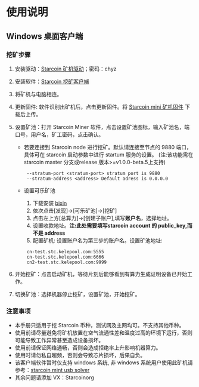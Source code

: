 # 使用说明

## Windows 桌面客户端
### 挖矿步骤

1. 安装驱动：[Starcoin 矿机驱动](https://pan.baidu.com/s/1EBIiYLtSQ_07gY1eneM7Dw)；密码：chyz
2. 安装软件：[Starcoin 挖矿客户端](https://github.com/starcoinorg/starcoin_mini_miner/releases/download/starcoin-mini-miner-v1.0.2/Starcoin.Setup.1.0.2.rar)
3. 将矿机与电脑相连。
4. 更新固件: 软件识别出矿机后，点击更新固件。将 [Starcoin mini 矿机固件](https://github.com/starcoinorg/starcoin_mini_miner/releases/download/v0.0.2/starcoin_mini_miner_recovery_v0.0.2.bin) 下载后上传。

5. 设置矿池：打开 Starcoin Miner 软件，点击设置矿池图标，输入矿池名，端口号，用户名，矿工密码，点击确认。
   * 若要连接到 Starcoin node 进行挖矿。默认请连接至节点的 9880 端口，具体可在 starcoin 启动参数中进行 startum 服务的设置。
   (注:该功能需在  starcoin master 分支或release 版本>=v1.0.0-beta.5上支持)
      ```
       --stratum-port <stratum-port> stratum port is 9880
       --stratum-address <address> Default adress is 0.0.0.0
      ```
   * 设置可乐矿池
   
     1. 下载安装 [bixin](https://bixin.com)
     2. 依次点击[发现]->[可乐矿池]->[挖矿]
     3. 点击左上方[总算力]->[创建子账户],填写**账户名**，选择地址。
     4. 设置收款地址。**注:此处需要填写starcoin account 的 public_key,而不是 address**
     5. 配置矿机: 设置账户名为第三步的账户名。设置矿池地址:	 
       ```
        cn-test.stc.kelepool.com:5555
        cn-test.stc.kelepool.com:6666
        cn2-test.stc.kelepool.com:9999
       ```
6. 开始挖矿：点击启动矿机，等待片刻后能够看到有算力生成证明设备已开始工作。
7. 切换矿池：选择机器停止挖矿，设置矿池，开始挖矿。

### 注意事项

* 本手册只适用于挖 Starcoin 币种，测试网及主网均可。不支持其他币种。
* 使用前请尽量避免将矿机放置在空气流通性差和温度过高的环境下运行，否则可能导致工作异常甚至造成设备损坏。
* 使用前请保证网络通畅，否则会造成拒绝率上升影响机器算力。
* 使用时请勿私自超频，否则会导致芯片损坏，后果自负。
* 该客户端软件暂时仅支持 windows 系统, 非 windows 系统用户使用此矿机请参考：[starcoin mint usb solver](https://github.com/fikgol/usbsolver)
* 其余问题请添加 VX：Starcoinorg

